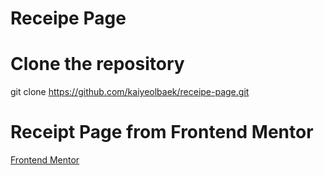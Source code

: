 # Receipe Page

# Clone the repository
git clone https://github.com/kaiyeolbaek/receipe-page.git

# Receipt Page from Frontend Mentor

[Frontend Mentor](https://www.frontendmentor.io/challenges/recipe-page-KiTsR8QQKm)

